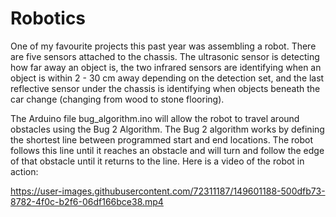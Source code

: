 # Robotics

One of my favourite projects this past year was assembling a robot. There are five sensors attached to the chassis. The ultrasonic sensor is detecting how far away an object is, the two infrared sensors are identifying when an object is within 2 - 30 cm away depending on the detection set, and the last reflective sensor under the chassis is identifying when objects beneath the car change (changing from wood to stone flooring). 

The Arduino file bug_algorithm.ino will allow the robot to travel around obstacles using the Bug 2 Algorithm. The Bug 2 algorithm works by defining the shortest line between programmed start and end locations. The robot follows this line until it reaches an obstacle and will turn and follow the edge of that obstacle until it returns to the line. Here is a video of the robot in action:


https://user-images.githubusercontent.com/72311187/149601188-500dfb73-8782-4f0c-b2f6-06df166bce38.mp4

